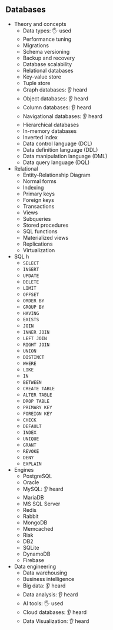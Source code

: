 ## Databases

- Theory and concepts
  - Data types: 🖐️ used
  - Performance tuning
  - Migrations
  - Schema versioning
  - Backup and recovery
  - Database scalability
  - Relational databases
  - Key-value store
  - Tuple store
  - Graph databases: 👂 heard
  - Object databases: 👂 heard
  - Column databases: 👂 heard
  - Navigational databases: 👂 heard
  - Hierarchical databases
  - In-memory databases
  - Inverted index
  - Data control language (DCL)
  - Data definition language (DDL)
  - Data manipulation language (DML)
  - Data query language (DQL)
- Relational
  - Entity-Relationship Diagram
  - Normal forms
  - Indexing
  - Primary keys
  - Foreign keys
  - Transactions
  - Views
  - Subqueries
  - Stored procedures
  - SQL functions
  - Materialized views
  - Replications
  - Virtualization
- SQL h
  - `SELECT`
  - `INSERT`
  - `UPDATE`
  - `DELETE`
  - `LIMIT`
  - `OFFSET`
  - `ORDER BY`
  - `GROUP BY`
  - `HAVING`
  - `EXISTS`
  - `JOIN`
  - `INNER JOIN`
  - `LEFT JOIN`
  - `RIGHT JOIN`
  - `UNION`
  - `DISTINCT`
  - `WHERE`
  - `LIKE`
  - `IN`
  - `BETWEEN`
  - `CREATE TABLE`
  - `ALTER TABLE`
  - `DROP TABLE`
  - `PRIMARY KEY`
  - `FOREIGN KEY`
  - `CHECK`
  - `DEFAULT`
  - `INDEX`
  - `UNIQUE`
  - `GRANT`
  - `REVOKE`
  - `DENY`
  - `EXPLAIN`
- Engines
  - PostgreSQL
  - Oracle
  - MySQL: 👂 heard
  - MariaDB
  - MS SQL Server
  - Redis
  - Rabbit
  - MongoDB
  - Memcached
  - Riak
  - DB2
  - SQLite
  - DynamoDB
  - Firebase
- Data engineering
  - Data warehousing
  - Business intelligence
  - Big data: 👂 heard
  - Data analysis: 👂 heard
  - AI tools: 🖐️ used
  - Cloud databases: 👂 heard
  - Data Visualization: 👂 heard

